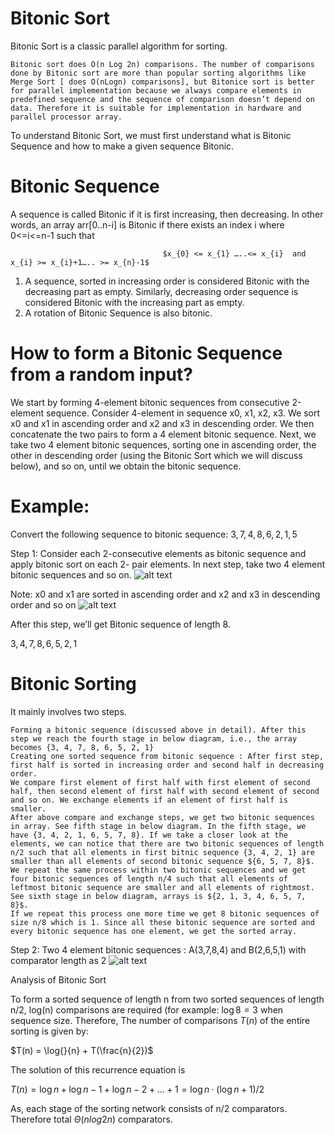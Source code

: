 # Bitonic Sort 
Bitonic Sort is a classic parallel algorithm for sorting.

    Bitonic sort does O(n Log 2n) comparisons. The number of comparisons done by Bitonic sort are more than popular sorting algorithms like Merge Sort [ does O(nLogn) comparisons], but Bitonice sort is better for parallel implementation because we always compare elements in predefined sequence and the sequence of comparison doesn’t depend on data. Therefore it is suitable for implementation in hardware and parallel processor array.

To understand Bitonic Sort, we must first understand what is Bitonic Sequence and how to make a given sequence Bitonic.

# Bitonic Sequence

A sequence is called Bitonic if it is first increasing, then decreasing. In other words, an array arr[0..n-i] is Bitonic if there exists an index i where 0<=i<=n-1 such that 
                  
                                      $x_{0} <= x_{1} …..<= x_{i}  and  x_{i} >= x_{i}+1….. >= x_{n}-1$ 
                                      
 
   1. A sequence, sorted in increasing order is considered Bitonic with the decreasing part as empty. Similarly, decreasing order sequence is considered Bitonic with the increasing part as empty.
   2.  A rotation of Bitonic Sequence is also bitonic.
  
#  How to form a Bitonic Sequence from a random input?
We start by forming 4-element bitonic sequences from consecutive 2-element sequence. Consider 4-element in sequence x0, x1, x2, x3. We sort x0 and x1 in ascending order and x2 and x3 in descending order. We then concatenate the two pairs to form a 4 element bitonic sequence.
Next, we take two 4 element bitonic sequences, sorting one in ascending order, the other in descending order (using the Bitonic Sort which we will discuss below), and so on, until we obtain the bitonic sequence.


# Example:
Convert the following sequence to bitonic sequence: $3, 7, 4, 8, 6, 2, 1, 5$

Step 1: Consider each 2-consecutive elements as bitonic sequence and apply bitonic sort on each 2- pair elements. In next step, take two 4 element bitonic sequences and so on.
![alt text](https://cdncontribute.geeksforgeeks.org/wp-content/uploads/bit2.png)

Note: x0 and x1 are sorted in ascending order and x2 and x3 in descending order and so on
![alt text](https://cdncontribute.geeksforgeeks.org/wp-content/uploads/bitonic2.png)


After this step, we’ll get Bitonic sequence of length 8.

$3, 4, 7, 8, 6, 5, 2, 1$

# Bitonic Sorting

It mainly involves two steps.

    Forming a bitonic sequence (discussed above in detail). After this step we reach the fourth stage in below diagram, i.e., the array becomes {3, 4, 7, 8, 6, 5, 2, 1}
    Creating one sorted sequence from bitonic sequence : After first step, first half is sorted in increasing order and second half in decreasing order.
    We compare first element of first half with first element of second half, then second element of first half with second element of second and so on. We exchange elements if an element of first half is smaller.
    After above compare and exchange steps, we get two bitonic sequences in array. See fifth stage in below diagram. In the fifth stage, we have {3, 4, 2, 1, 6, 5, 7, 8}. If we take a closer look at the elements, we can notice that there are two bitonic sequences of length n/2 such that all elements in first bitnic sequence {3, 4, 2, 1} are smaller than all elements of second bitonic sequence ${6, 5, 7, 8}$.
    We repeat the same process within two bitonic sequences and we get four bitonic sequences of length n/4 such that all elements of leftmost bitonic sequence are smaller and all elements of rightmost. See sixth stage in below diagram, arrays is ${2, 1, 3, 4, 6, 5, 7, 8}$.
    If we repeat this process one more time we get 8 bitonic sequences of size n/8 which is 1. Since all these bitonic sequence are sorted and every bitonic sequence has one element, we get the sorted array.


Step 2: Two 4 element bitonic sequences : A(3,7,8,4) and B(2,6,5,1) with comparator length as 2
![alt text](https://cdncontribute.geeksforgeeks.org/wp-content/uploads/bitonic3.png)

Analysis of Bitonic Sort

To form a sorted sequence of length n from two sorted sequences of length n/2, log(n) comparisons are required (for example: $\log{}{8} = 3$ when sequence size. Therefore, The number of comparisons $T(n)$ of the entire sorting is given by:

$T(n) = \log{}{n} + T(\frac{n}{2})$

The solution of this recurrence equation is

$T(n) = \log{}{n} + \log{}{n}-1 + \log{}{n}-2 + … + 1 = \log{}{n} · (\log{}{n}+1) / 2$

As, each stage of the sorting network consists of n/2 comparators. Therefore total $Θ(n log2n)$ comparators.

